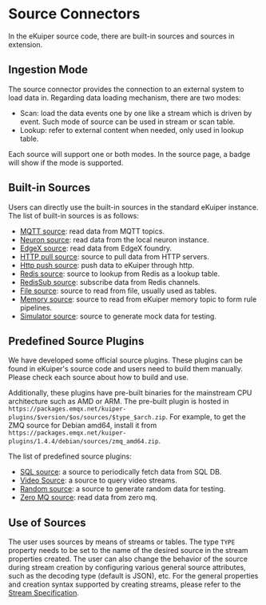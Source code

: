 # Source Connectors

In the eKuiper source code, there are built-in sources and sources in extension.

## Ingestion Mode

The source connector provides the connection to an external system to load data in. Regarding data loading mechanism, there are two modes:

- Scan: load the data events one by one like a stream which is driven by event. Such mode of source can be used in stream or scan table.
- Lookup: refer to external content when needed, only used in lookup table.

Each source will support one or both modes. In the source page, a badge will show if the mode is supported.

## Built-in Sources

Users can directly use the built-in sources in the standard eKuiper instance. The list of built-in sources is as follows:

- [MQTT source](./builtin/mqtt.md): read data from MQTT topics.
- [Neuron source](./builtin/neuron.md): read data from the local neuron instance.
- [EdgeX source](./builtin/edgex.md): read data from EdgeX foundry.
- [HTTP pull source](./builtin/http_pull.md): source to pull data from HTTP servers.
- [Http push source](./builtin/http_push.md): push data to eKuiper through http.
- [Redis source](./builtin/redis.md): source to lookup from Redis as a lookup table.
- [RedisSub source](./builtin/redisSub.md): subscribe data from Redis channels.
- [File source](./builtin/file.md): source to read from file, usually used as tables.
- [Memory source](./builtin/memory.md): source to read from eKuiper memory topic to form rule pipelines.
- [Simulator source](./builtin/simulator.md): source to generate mock data for testing.

## Predefined Source Plugins

We have developed some official source plugins. These plugins can be found in eKuiper's source code and users need to build them manually. Please check each source about how to build and use.

Additionally, these plugins have pre-built binaries for the mainstream CPU architecture such as AMD or ARM. The pre-built plugin is hosted in `https://packages.emqx.net/kuiper-plugins/$version/$os/sources/$type_$arch.zip`. For example, to get the ZMQ source for Debian amd64, install it from `https://packages.emqx.net/kuiper-plugins/1.4.4/debian/sources/zmq_amd64.zip`.

The list of predefined source plugins:

- [SQL source](./plugin/sql.md): a source to periodically fetch data from SQL DB.
- [Video Source](./plugin/video.md): a source to query video streams.
- [Random source](./plugin/random.md): a source to generate random data for testing.
- [Zero MQ source](./plugin/zmq.md): read data from zero mq.

## Use of Sources

The user uses sources by means of streams or tables. The type `TYPE` property needs to be set to the name of the desired source in the stream properties created. The user can also change the behavior of the source during stream creation by configuring various general source attributes, such as the decoding type (default is JSON), etc. For the general properties and creation syntax supported by creating streams, please refer to the [Stream Specification](../streams/overview.md).

